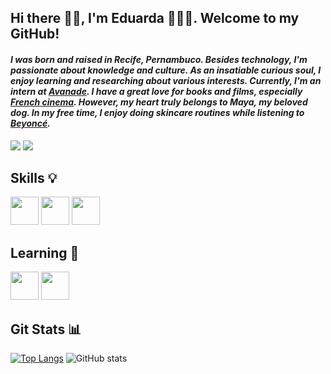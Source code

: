 ## Hi there 👋🏽, I'm Eduarda 👩🏽‍💻. Welcome to my GitHub!

#### _I was born and raised in Recife, Pernambuco. Besides technology, I'm passionate about knowledge and culture. As an insatiable curious soul, I enjoy learning and researching about various interests. Currently, I'm an intern at [Avanade](https://www.avanade.com/pt-br/about-avanade). I have a great love for books and films, especially [French cinema](https://letterboxd.com/film/amelie/). However, my heart truly belongs to Maya, my beloved dog. In my free time, I enjoy doing skincare routines while listening to [Beyoncé](https://open.spotify.com/playlist/4QfvxzjCrMOkEsEVQ6Ad0R?si=c48e5bf1e78548be)._

<a href = "mailto:duarda.alvesx@gmail.com"><img src="https://img.shields.io/badge/-Gmail-%23333?style=for-the-badge&logo=gmail&logoColor=white" target="_blank"></a>
<a href="https://www.linkedin.com/in/eduardaalves/" target="_blank"><img src="https://img.shields.io/badge/-LinkedIn-%230077B5?style=for-the-badge&logo=linkedin&logoColor=white" target="_blank"></a> 

## Skills 💡

<img src="https://cdn.jsdelivr.net/gh/devicons/devicon/icons/java/java-plain.svg" height=45 weidth=45 />   <img src="https://cdn.jsdelivr.net/gh/devicons/devicon/icons/spring/spring-original.svg" height=45 weidth=45 />   <img src="https://cdn.jsdelivr.net/gh/devicons/devicon/icons/javascript/javascript-plain.svg" height=45 weidth=45 />

## Learning 🌱

<img src="https://cdn.jsdelivr.net/gh/devicons/devicon/icons/azure/azure-original.svg" height=45 weidth=45 />  <img src="https://cdn.jsdelivr.net/gh/devicons/devicon/icons/nodejs/nodejs-plain.svg" height=45 weidth=45 />
          

## Git Stats 📊

[![Top Langs](https://github-readme-stats.vercel.app/api/top-langs/?username=eduardaalvess&layout=donut&langs_count=4&theme=transparent)](https://github.com/eduardaalvess/github-readme-stats)
![GitHub stats](https://github-readme-stats.vercel.app/api?username=eduardaalvess&show_icons=true&theme=transparent) 
